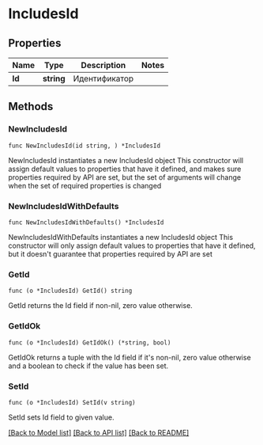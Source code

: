 # IncludesId

## Properties

Name | Type | Description | Notes
------------ | ------------- | ------------- | -------------
**Id** | **string** | Идентификатор | 

## Methods

### NewIncludesId

`func NewIncludesId(id string, ) *IncludesId`

NewIncludesId instantiates a new IncludesId object
This constructor will assign default values to properties that have it defined,
and makes sure properties required by API are set, but the set of arguments
will change when the set of required properties is changed

### NewIncludesIdWithDefaults

`func NewIncludesIdWithDefaults() *IncludesId`

NewIncludesIdWithDefaults instantiates a new IncludesId object
This constructor will only assign default values to properties that have it defined,
but it doesn't guarantee that properties required by API are set

### GetId

`func (o *IncludesId) GetId() string`

GetId returns the Id field if non-nil, zero value otherwise.

### GetIdOk

`func (o *IncludesId) GetIdOk() (*string, bool)`

GetIdOk returns a tuple with the Id field if it's non-nil, zero value otherwise
and a boolean to check if the value has been set.

### SetId

`func (o *IncludesId) SetId(v string)`

SetId sets Id field to given value.



[[Back to Model list]](../README.md#documentation-for-models) [[Back to API list]](../README.md#documentation-for-api-endpoints) [[Back to README]](../README.md)


